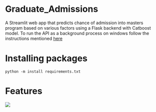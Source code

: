 # Graduate_Admissions
A Streamlit web app that predicts chance of admission into masters program based on various factors using a Flask backend with Catboost model.
To run the API as a background process on windows follow the  instructions mentioned [here](https://towardsdatascience.com/deploying-flask-on-windows-b2839d8148fa)

# Installing packages
```
python -m install requirements.txt
```
# Features 
[![](http://img.youtube.com/vi/fjgICznjG2Q/0.jpg)](http://www.youtube.com/watch?v=fjgICznjG2Q "")

